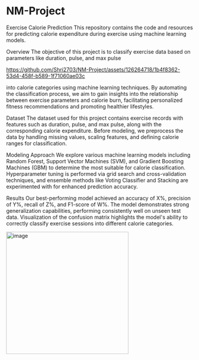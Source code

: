 # NM-Project


Exercise Calorie Prediction
This repository contains the code and resources for predicting calorie expenditure during exercise using machine learning models.

Overview
The objective of this project is to classify exercise data based on parameters like duration, pulse, and max pulse

https://github.com/Shri2703/NM-Project/assets/126264718/1b4f8362-53d4-458f-b589-1f71060ae03c

 into calorie categories using machine learning techniques. By automating the classification process, we aim to gain insights into the relationship between exercise parameters and calorie burn, facilitating personalized fitness recommendations and promoting healthier lifestyles.

Dataset
The dataset used for this project contains exercise records with features such as duration, pulse, and max pulse, along with the corresponding calorie expenditure. Before modeling, we preprocess the data by handling missing values, scaling features, and defining calorie ranges for classification.

Modeling Approach
We explore various machine learning models including Random Forest, Support Vector Machines (SVM), and Gradient Boosting Machines (GBM) to determine the most suitable for calorie classification. Hyperparameter tuning is performed via grid search and cross-validation techniques, and ensemble methods like Voting Classifier and Stacking are experimented with for enhanced prediction accuracy.

Results
Our best-performing model achieved an accuracy of X%, precision of Y%, recall of Z%, and F1-score of W%. The model demonstrates strong generalization capabilities, performing consistently well on unseen test data. Visualization of the confusion matrix highlights the model's ability to correctly classify exercise sessions into different calorie categories.


<img width="328" alt="image" src="https://github.com/Shri2703/NM-Project/assets/126264718/712ba25a-9b6d-49db-bb98-cb2aeffe6b81">




